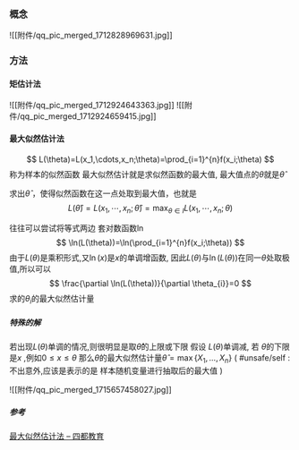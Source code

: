 
### 概念
![[附件/qq_pic_merged_1712828969631.jpg]]

### 方法
#### 矩估计法
![[附件/qq_pic_merged_1712924643363.jpg]]
![[附件/qq_pic_merged_1712924659415.jpg]]

#### 最大似然估计法

$$
L(\theta)=L(x_1,\cdots,x_n;\theta)=\prod_{i=1}^{n}f(x_i;\theta)
$$
称为样本的似然函数
最大似然估计就是求似然函数的最大值, 最大值点的$\theta$就是$\hat{\theta}$

求出$\hat{\theta}$ ，使得似然函数在这一点处取到最大值，也就是
$$
L(\hat{\theta})=L(x_1,\cdots,x_n;\hat{\theta})=\max_{\theta\in I}L(x_1,\cdots,x_n;\theta)
$$

往往可以尝试将等式两边 套对数函数$\ln$ 
$$
\ln(L(\theta))=\ln(\prod_{i=1}^{n}f(x_i;\theta))
$$
由于$L(\theta)$是乘积形式,又$\ln(x)$是$x$的单调增函数, 因此$L(\theta)$与$\ln(L(\theta))$在同一$\theta$处取极值,所以可以
$$
\frac{\partial \ln(L(\theta))}{\partial \theta_{i}}=0
$$
求的$\theta_{i}$的最大似然估计量

##### 特殊的解
若出现$L(\theta)$单调的情况,则很明显是取$\hat{\theta}$的上限或下限
假设 $L(\theta)$单调减, 若 $\theta$的下限是$x$ ,例如$0\leq x\leq \theta$
那么$\theta$的最大似然估计量$\hat{\theta}=\max \{X_{1},...,X_{n}\}$ ( #unsafe/self : 不出意外,应该是表示的是 样本随机变量进行抽取后的最大值 )

![[附件/qq_pic_merged_1715657458027.jpg]]

##### 参考
[最大似然估计法 – 四都教育](https://www.sudoedu.com/%e6%a6%82%e7%8e%87%e7%bb%9f%e8%ae%a1%e8%a7%86%e9%a2%91%e8%af%be%e7%a8%8b/%e5%8f%82%e6%95%b0%e4%bc%b0%e8%ae%a1/%e6%9c%80%e5%a4%a7%e4%bc%bc%e7%84%b6%e4%bc%b0%e8%ae%a1%e6%b3%95/)
